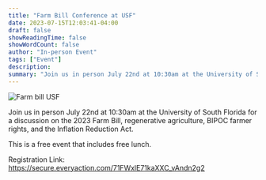```yaml
---
title: "Farm Bill Conference at USF"
date: 2023-07-15T12:03:41-04:00
draft: false
showReadingTime: false
showWordCount: false
author: "In-person Event"
tags: ["Event"]
description: 
summary: "Join us in person July 22nd at 10:30am at the University of South Florida for a discussion on the 2023 Farm Bill, regenerative agriculture, BIPOC farmer rights, and the Inflation Reduction Act."
---
```


![Farm bill USF](/img/farmbill-usf.jpg)

Join us in person July 22nd at 10:30am at the University of South Florida for a discussion on the 2023 Farm Bill, regenerative agriculture, BIPOC farmer rights, and the Inflation Reduction Act.

This is a free event that includes free lunch.

Registration Link: https://secure.everyaction.com/71FWxlE71kaXXC_vAndn2g2